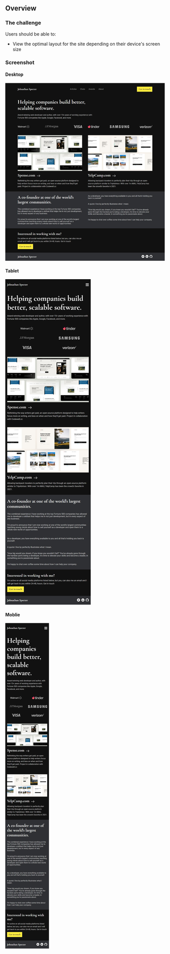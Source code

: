 ## Overview

### The challenge

Users should be able to:

- View the optimal layout for the site depending on their device's screen size

### Screenshot

#### Desktop

![](./images/Desktop.jpeg)

#### Tablet

![](./images/Tablet.jpeg)

#### Moblie

![](./images/Moblie.jpeg)
